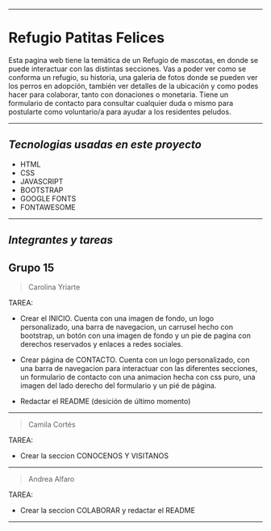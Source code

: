 ***
# **Refugio Patitas Felices** 


Esta pagina web tiene la temática de un Refugio de mascotas, en donde se puede interactuar con las
distintas secciones. Vas a poder ver como se conforma un refugio, su historia, una galeria de fotos donde se pueden ver los perros en adopción, también ver detalles de la ubicación y como podes hacer para colaborar, tanto con donaciones o monetaria. Tiene un formulario de contacto para consultar
cualquier duda o mismo para postularte como voluntario/a para ayudar a los residentes peludos.


***
## _Tecnologias usadas en este proyecto_


* HTML
* CSS
* JAVASCRIPT
* BOOTSTRAP
* GOOGLE FONTS
* FONTAWESOME


***
## _Integrantes y tareas_

## Grupo 15

> Carolina Yriarte

TAREA: 
    
* Crear el INICIO. Cuenta con una imagen de fondo, un logo personalizado, una barra de navegacion, un carrusel hecho con bootstrap, un botón con una imagen de fondo y un pie de pagina con derechos reservados y enlaces a redes sociales.

* Crear página de CONTACTO. Cuenta con un logo personalizado, con una barra de navegacion para interactuar con las diferentes secciones, un formulario de contacto con una animacion hecha con css puro, una imagen del lado derecho del formulario y un pié de página.

* Redactar el README (desición de último momento)
***


> Camila Cortés 

TAREA: 

* Crear la seccion CONOCENOS Y VISITANOS 
***



> Andrea Alfaro

TAREA: 

* Crear la seccion COLABORAR y redactar el README 
***

